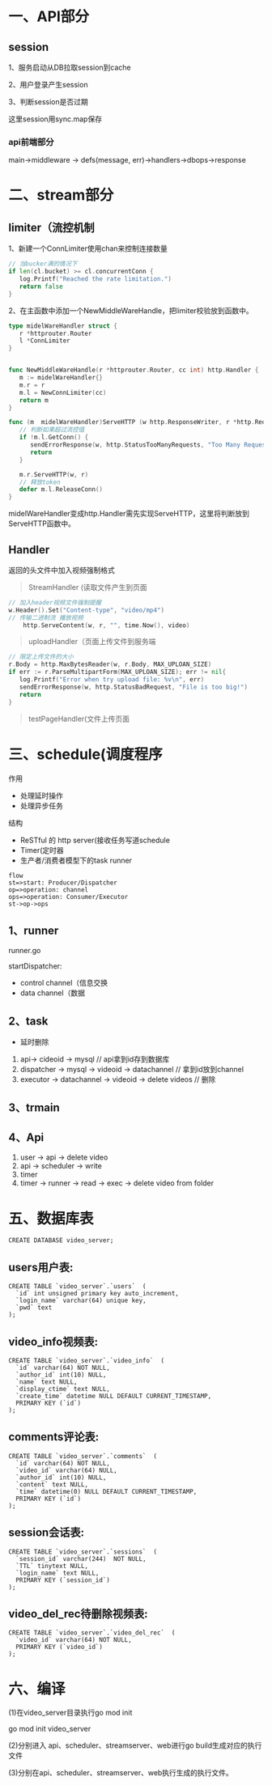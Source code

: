 # 一、API部分

## session


1、服务启动从DB拉取session到cache

2、用户登录产生session

3、判断session是否过期


这里session用sync.map保存



### api前端部分

main->middleware -> defs(message, err)->handlers->dbops->response


# 二、stream部分

## limiter（流控机制

1、新建一个ConnLimiter使用chan来控制连接数量

```go
// 当bucker满的情况下
if len(cl.bucket) >= cl.concurrentConn {
   log.Printf("Reached the rate limitation.")
   return false
}
```

2、在主函数中添加一个NewMiddleWareHandle，把limiter校验放到函数中。

```go
type midelWareHandler struct {
   r *httprouter.Router
   l *ConnLimiter
}


func NewMiddleWareHandle(r *httprouter.Router, cc int) http.Handler {
   m := midelWareHandler{}
   m.r = r
   m.l = NewConnLimiter(cc)
   return m
}

func (m  midelWareHandler)ServeHTTP (w http.ResponseWriter, r *http.Request)  {
   // 判断如果超过流控值
   if !m.l.GetConn() {
      sendErrorResponse(w, http.StatusTooManyRequests, "Too Many Requests")
      return
   }

   m.r.ServeHTTP(w, r)
   // 释放token
   defer m.l.ReleaseConn()
}
```

midelWareHandler变成http.Handler需先实现ServeHTTP，这里将判断放到ServeHTTP函数中。

## Handler

返回的头文件中加入视频强制格式

> StreamHandler (读取文件产生到页面

```go
// 加入header视频文件强制提醒
w.Header().Set("Content-type", "video/mp4")
// 传输二进制流 播放视频
	http.ServeContent(w, r, "", time.Now(), video)
```

> uploadHandler（页面上传文件到服务端

```go
// 限定上传文件的大小
r.Body = http.MaxBytesReader(w, r.Body, MAX_UPLOAN_SIZE)
if err := r.ParseMultipartForm(MAX_UPLOAN_SIZE); err != nil{
   log.Printf("Error when try upload file: %v\n", err)
   sendErrorResponse(w, http.StatusBadRequest, "File is too big!")
   return
}
```

> testPageHandler(文件上传页面

# 三、schedule(调度程序

作用
- 处理延时操作
- 处理异步任务

结构
- ReSTful 的 http server(接收任务写道schedule
- Timer(定时器
- 生产者/消费者模型下的task runner



```flow
flow
st=>start: Producer/Dispatcher
op=>operation: channel
ops=>operation: Consumer/Executor
st->op->ops
```

## 1、runner

runner.go

startDispatcher:

- control	channel（信息交换
- data        channel（数据

## 2、task

- 延时删除

1. api-> cideoid -> mysql // api拿到id存到数据库
2. dispatcher -> mysql -> videoid ->  datachannel // 拿到id放到channel
3. executor -> datachannel -> videoid -> delete videos // 删除

## 3、trmain



## 4、Api

1. user -> api -> delete video
2. api -> scheduler -> write
3. timer
4. timer -> runner -> read -> exec -> delete video from folder



# 五、数据库表
```mysql
CREATE DATABASE video_server;
```

## users用户表:

```mysql
CREATE TABLE `video_server`.`users`  (
  `id` int unsigned primary key auto_increment,
  `login_name` varchar(64) unique key,
  `pwd` text
);
```

## video_info视频表:

```mysql
CREATE TABLE `video_server`.`video_info`  (
  `id` varchar(64) NOT NULL,
  `author_id` int(10) NULL,
  `name` text NULL,
  `display_ctime` text NULL,
  `create_time` datetime NULL DEFAULT CURRENT_TIMESTAMP,
  PRIMARY KEY (`id`)
);
```

## comments评论表:

```mysql
CREATE TABLE `video_server`.`comments`  (
  `id` varchar(64) NOT NULL,
  `video_id` varchar(64) NULL,
  `author_id` int(10) NULL,
  `content` text NULL,
  `time` datetime(0) NULL DEFAULT CURRENT_TIMESTAMP,
  PRIMARY KEY (`id`)
);
```

## session会话表:

```mysql
CREATE TABLE `video_server`.`sessions`  (
  `session_id` varchar(244)  NOT NULL,
  `TTL` tinytext NULL,
  `login_name` text NULL,
  PRIMARY KEY (`session_id`)
);
```

## video_del_rec待删除视频表:

```mysql
CREATE TABLE `video_server`.`video_del_rec`  (
  `video_id` varchar(64) NOT NULL,
  PRIMARY KEY (`video_id`)
);
```

# 六、编译
(1)在video_server目录执行go mod init

go mod init video_server

(2)分别进入 api、scheduler、streamserver、web进行go build生成对应的执行文件

(3)分别在api、scheduler、streamserver、web执行生成的执行文件。










